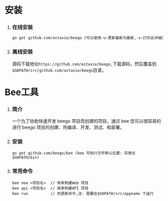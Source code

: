 # 安装

1. ### 在线安装

   ```bash
   go get github.com/astaxie/beego (可以使用-u:更新最新为最新,-v:打印出详细的获取信息 和 -x:打印安装过程执行的命令)
   ```
2. ### 离线安装

   源码下载地址`https://github.com/astaxie/beego,`下载源码，然后覆盖到`$GOPATH/src/github.com/astaxie/beego`目录。

# Bee工具

1. ### 简介

   一个为了协助快速开发 beego 项目而创建的项目，通过 bee 您可以很容易的进行 beego 项目的创建、热编译、开发、测试、和部署。

2. ### 安装

   ```
   go get github.com/beego/bee (bee 可执行文件默认位置: 存放在 $GOPATH/bin)
   ```
3. ### 常用命令

   ```
   bee new <项目名>  // 用来构建Web 项目
   bee api <项目名>  // 用来构建API 项目
   bee run          // 热更新命令,注: 需要在$GOPATH/src/appname 下运行
   ```



